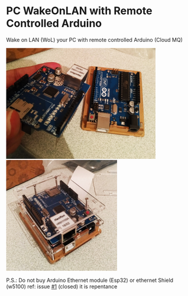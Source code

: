 # PC WakeOnLAN with Remote Controlled Arduino
Wake on LAN (WoL) your PC with remote controlled Arduino (Cloud MQ)

<img src="/doc-files/arduino-1.jpg" height="300" alt="arduino-1">  <img src="/doc-files/arduino-2.jpg" width="300" alt="arduino-2">  

P.S.: Do not buy Arduino Ethernet module (Esp32) or ethernet Shield (w5100) ref: issue [#1](/issues/1) (closed) it is repentance

